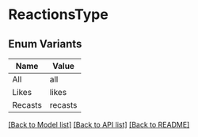 # ReactionsType

## Enum Variants

| Name | Value |
|---- | -----|
| All | all |
| Likes | likes |
| Recasts | recasts |


[[Back to Model list]](../README.md#documentation-for-models) [[Back to API list]](../README.md#documentation-for-api-endpoints) [[Back to README]](../README.md)


